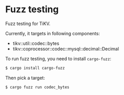 # Fuzz testing

Fuzz testing for TiKV.

Currently, it targets in following components:

 - tikv::util::codec::bytes
 - tikv::coprocessor::codec::mysql::decimal::Decimal

To run fuzz testing, you need to install `cargo-fuzz`:

```sh
$ cargo install cargo-fuzz
```

Then pick a target:

```sh
$ cargo fuzz run codec_bytes
```
